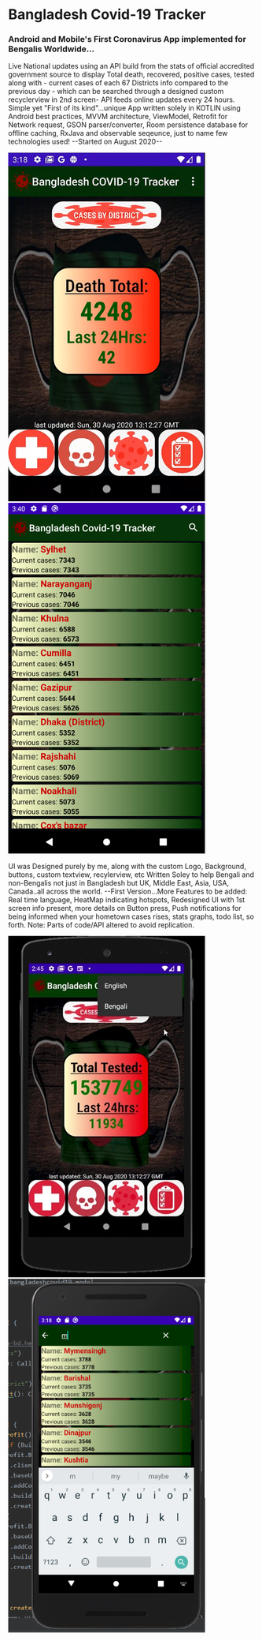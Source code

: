 # Bangladesh Covid-19 Tracker
### Android and Mobile's First Coronavirus App implemented for Bengalis Worldwide...
Live National updates using an API build from the stats of official accredited government source to display Total death, recovered, positive cases, tested along with - current cases of each 67 Districts info compared to the previous day - which can be searched through a designed custom recyclerview in 2nd screen- API feeds online updates every 24 hours. 
Simple yet "First of its kind"...unique App written solely in KOTLIN using Android best practices, MVVM architecture, ViewModel, Retrofit for Network request, GSON parser/converter, Room persistence database for offline caching, RxJava and observable seqeunce, just to name few technologies used!  --Started on August 2020--

![](BangladeshCovid19/images/image11.PNG) ![](BangladeshCovid19/images/image4.png)

UI was Designed purely by me, along with the custom Logo, Background, buttons, custom textview, recylerview, etc 
Written Soley to help Bengali and non-Bengalis not just in Bangladesh but UK, Middle East, Asia, USA, Canada..all across the world. --First Version...More Features to be added: Real time language, HeatMap indicating hotspots, Redesigned UI with 1st screen info present, more details on Button press, Push notifications for being informed when your hometown cases rises, stats graphs, todo list, so forth. Note: Parts of code/API altered to avoid replication.

![](BangladeshCovid19/images/image22.jpg) ![](BangladeshCovid19/images/image32.PNG)
